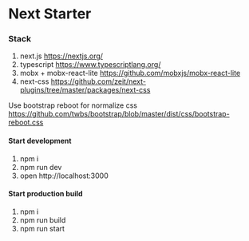 # Next Starter

### Stack

1. next.js https://nextjs.org/
2. typescript https://www.typescriptlang.org/
3. mobx + mobx-react-lite https://github.com/mobxjs/mobx-react-lite
4. next-css https://github.com/zeit/next-plugins/tree/master/packages/next-css

Use bootstrap reboot for normalize css
https://github.com/twbs/bootstrap/blob/master/dist/css/bootstrap-reboot.css

#### Start development

1.  npm i
2.  npm run dev
3.  open http://localhost:3000

#### Start production build

1.  npm i
2.  npm run build
3.  npm run start
